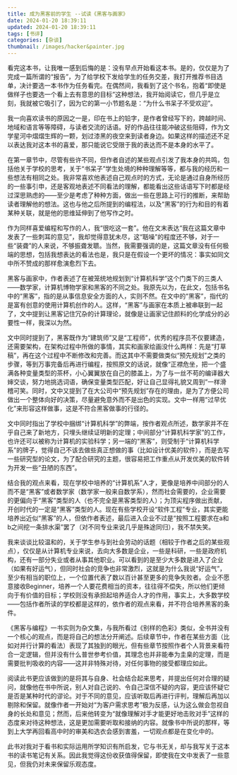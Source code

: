 ```yaml
---
title: 成为黑客前的学生 --试读《黑客与画家》
date: 2024-01-20 18:39:11
updated: 2024-01-20 18:39:11
tags: [书评]
categories: [杂谈]
thumbnail: /images/hacker&painter.jpg
---
```

看完这本书，让我唯一感到后悔的是：没有早点开始看这本书。是的，仅仅是为了完成一篇所谓的“报告”，为了给学校下发给学生的任务交差，我打开推荐书目选单，决计要选一本书作为任务看完。在偶然间，我看到了这个书名，抱着“即使是做样子也要选一个看上去有意思的目标”这种想法，我开始阅读它，但几乎是立刻，我就被它吸引了，因为它的第一小节题名是：“为什么书呆子不受欢迎”。

我一向喜欢读书的原因之一是，印在书上的铅字，是作者曾经写下的，跨越时间、地域和语言等等障碍，与读者交流的话语。好的作品往往能冲破这些阻碍，作为文学星河中熠熠生辉的一颗，划过漆黑的夜空来到读者身边。如果这样的描述还不足以表达我对这本书的喜爱，那只能说它受限于我的表达而不是本身的水平了。

在第一章节中，尽管有些许不同，但作者自述的某些观点引发了我本身的共鸣，包括他关于学校的思考，关于“书呆子”学生处境的种种理解等等，都与我的经历和一些想法有相同之处。我非常喜欢他表述自己观点时的方式，无论是通过自身所经历的一些事引申，还是客观地表述不同看法的理解，都能看出这些话语写下时都是经过深思熟虑的——至少是考虑了种种方面，做出一些在思路上可行的推断，来帮助读者理解他的想法。这也与他之后所提到的编程法，以及“黑客”的行为和目的有着某种关联，就是他的思维延伸到了他写作之时。

作为同样喜爱编程和写作的人，我“很吃这一套”。他在文末表达“我在这篇文章中发表了一些刺耳的意见”，我却觉得意犹未尽，这“聒噪”的程度还不够，对于一些“装聋”的人来说，不够振聋发聩。当然，我需要强调的是，这篇文章没有任何极端的思想，包括我想表达的看法也是，我只是在假设一个更坏的情况：事实如同文中所不赞成的那样愈演愈烈下去。

黑客与画家中，作者表述了在被笼统地规划到“计算机科学”这个门类下的三类人——数学家，计算机博物学家和黑客的不同之处。我原先以为，在此文，包括书名中的“黑客”，指的是从事信息安全方面的人，实则不然。在文中的“黑客”，指代的是富有创意的使用计算机创作的人。这样，“黑客”与画家在本质上被串联到一起了，文中提到让黑客记住冗杂的计算理论，就像是让画家记住颜料的化学成分的必要性一样，我深以为然。

文中同时提到了，黑客既作为“建筑师”又是“工程师”，优秀的程序员不仅要建造，还需要架构，在架构过程中所做的事情，其实和画家绘画没什么两样：先是“打草稿”，再在这个过程中不断修改和完善。而这其中不需要做类似“预先规划”之类的步骤，等到万事完备后再进行编程，按照原文的话说，就像“正襟危坐，把一个盛满各种变量类型的茶杯，小心翼翼放在自己的膝盖上，为了与一丝不苟的编译器大婶交谈，努力地挑选词语，确保变量类型匹配，好让自己显得礼貌又周到”一样滑稽可笑。同时，文中又提到了在大公司中“预先规划”存在的理由，是为了方便公司做出一个整体向好的决策，尽量避免意外而不是出色的实现。文中一样用“过早优化”来形容这样做事，这是不符合黑客做事的行径的。

文中同时指出了学校中捆绑“计算机科学”的弊端，按作者观点所述，数学家并不在乎自己来了新地方，只埋头继续证明新的定理；中间部分“计算机科学家”的工作，也许还可以被称为计算机的实验科学；另一端的“黑客”，则受制于“计算机科学系”的牌子，觉得自己不该去做些真正想做的事（比如设计优美的软件），而是去写一些研究型的论文，为了配合研究的主题，很容易把工作重点从开发优美的软件转为开发一些“丑陋的东西”。

结合我的观点来看，现在学校中培养的“计算机系”人才，更像是培养中间部分的人而不是“黑客”或者数学家（数学家一般来自数学系），然而社会需要的，企业需要的更偏向于“黑客”类型的人（也不完全是黑客类型的人）；为顶尖程序做出贡献，开创时代的一定是“黑客”类型的人。现在有些学校开设“软件工程”专业，其实更能培养出近似“黑客”的人，但依作者表述，最后进入企业不过是“按照工程要求在a和b之间挖一条排水渠”罢了（对不同专业来说几乎是殊途同归），我不禁失笑。

我来谈谈比较温和的，关于学生参与到社会劳动的话题（相较于作者之后的某些观点），仅仅是从计算机专业来说，去向大多数是企业，一些是科研，一些是政府机构，还有一部分失业或者从事其他职业。可以看到的是至少大多数是进入了企业（如果有好运气），但同时社会的竞争也非常激烈，这就是为什么我说“好运气”，至少有相当的职位上，一个位置代表了数以百计甚至更多的竞争失败者。企业不愿意接收Beginner，培养一个人要花费相当的资本，往往得不偿失，所以他们更倾向于有价值的目标；学校则没有承担起培养适合人才的作用，事实上，大多数学校——包括作者所读的学校都是这样的，依作者的观点来看，并不符合培养黑客的条件。

《黑客与编程》一书实则为杂文集，与我所看过《别样的色彩》类似，全书并没有一个核心的观点，而是将自己的想法分开阐述。后续章节中，作者在某些方面（比如对并行计算的看法）表现了其独到的眼光，但有些章节按照作者个人背景来看符合一定逻辑，但并没有什么普世参考价值，其理念也并非能奉为圭臬的定理，而是需要批判吸收的内容——这并非特殊对待，对任何事物的接受都理应如此。

阅读此书更应该做到的是将其与自身、社会结合起来思考，并提出任何对合理的疑问，就像他在书中所说，别人对自己说的、令自己深信不疑的内容，更应该怀疑它是否是某种时代的谬论。对于不同的意见，应该听取后再进行评判，理解后再加以剔除和保留。就像作者一开始对“为客户需求思考”极为反感，认为这么做会忽视自身的长处和意见；然而，后来他转变为“就像理解对手才能更好地击败对手”这样的态度来对待这种想法，这是更加需要听取和接纳的内容。就像书中所说的那样，等到上大学再回看高中时的审美和选衣会感到害羞，一切观点都是在变化中的。

此书对我对于看书和实际运用所学知识有所启发，它与书无关，却与我写关于这本书的读书笔记有关系。因此我觉得这份收获值得保留，即使我在文中发表了一些意见，但我仍对未来保留乐观态度。
